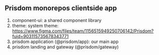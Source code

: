 ## Prisdom monorepos clientside app
1. component-ui: a shared component library
2. theme: system theme: https://www.figma.com/files/team/1156515949250706142/Prisdom?fuid=903115735678343771
3. prisdom application (@prisdom/app): our main app 
4. prisdom landing and gateway (@prisdom/gateway)